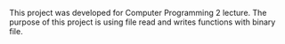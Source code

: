 This project was developed for Computer Programming 2 lecture. The purpose of this project is using file read and writes functions with binary file.
